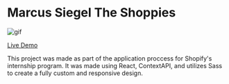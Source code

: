 # Marcus Siegel The Shoppies

![gif](https://media.giphy.com/media/HTDc1FfrSqLbf712oi/giphy.gif)

[Live Demo](https://siegel-shoppies.herokuapp.com/)

This project was made as part of the application proccess for Shopify's internship program. 
It was made using React, ContextAPI, and utilizes Sass to create a fully custom and responsive design.
